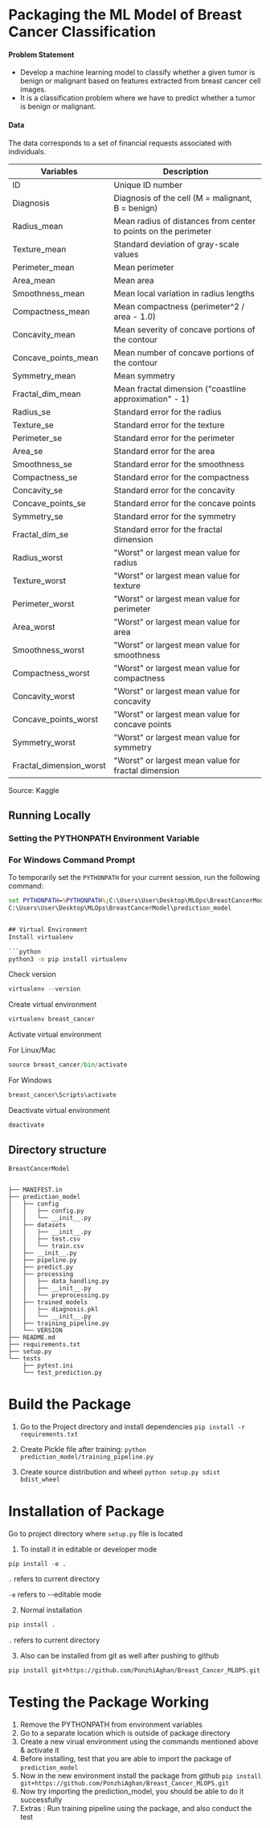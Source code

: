 
# Packaging the ML Model of Breast Cancer Classification

#### Problem Statement
- Develop a machine learning model to classify whether a given tumor is benign or malignant based on features extracted from breast cancer cell images.
- It is a classification problem where we have to predict whether a tumor is benign or malignant.

#### Data
The data corresponds to a set of financial requests associated with individuals. 

| Variables                 | Description                                                        |
|---------------------------|--------------------------------------------------------------------|
| ID                        | Unique ID number                                                   |
| Diagnosis                 | Diagnosis of the cell (M = malignant, B = benign)                  |
| Radius_mean               | Mean radius of distances from center to points on the perimeter    |
| Texture_mean              | Standard deviation of gray-scale values                            |
| Perimeter_mean            | Mean perimeter                                                     |
| Area_mean                 | Mean area                                                          |
| Smoothness_mean           | Mean local variation in radius lengths                             |
| Compactness_mean          | Mean compactness (perimeter^2 / area - 1.0)                        |
| Concavity_mean            | Mean severity of concave portions of the contour                   |
| Concave_points_mean       | Mean number of concave portions of the contour                     |
| Symmetry_mean             | Mean symmetry                                                      |
| Fractal_dim_mean          | Mean fractal dimension ("coastline approximation" - 1)             |
| Radius_se                 | Standard error for the radius                                      |
| Texture_se                | Standard error for the texture                                     |
| Perimeter_se              | Standard error for the perimeter                                   |
| Area_se                   | Standard error for the area                                        |
| Smoothness_se             | Standard error for the smoothness                                  |
| Compactness_se            | Standard error for the compactness                                 |
| Concavity_se              | Standard error for the concavity                                   |
| Concave_points_se         | Standard error for the concave points                              |
| Symmetry_se               | Standard error for the symmetry                                    |
| Fractal_dim_se            | Standard error for the fractal dimension                           |
| Radius_worst              | "Worst" or largest mean value for radius                           |
| Texture_worst             | "Worst" or largest mean value for texture                          |
| Perimeter_worst           | "Worst" or largest mean value for perimeter                        |
| Area_worst                | "Worst" or largest mean value for area                             |
| Smoothness_worst          | "Worst" or largest mean value for smoothness                       |
| Compactness_worst         | "Worst" or largest mean value for compactness                      |
| Concavity_worst           | "Worst" or largest mean value for concavity                        |
| Concave_points_worst      | "Worst" or largest mean value for concave points                   |
| Symmetry_worst            | "Worst" or largest mean value for symmetry                         |
| Fractal_dimension_worst   | "Worst" or largest mean value for fractal dimension                |

Source: Kaggle

## Running Locally

### Setting the PYTHONPATH Environment Variable

### For Windows Command Prompt

To temporarily set the `PYTHONPATH` for your current session, run the following command:

```cmd
set PYTHONPATH=%PYTHONPATH%;C:\Users\User\Desktop\MLOps\BreastCancerModel\Model\Package
C:\Users\User\Desktop\MLOps\BreastCancerModel\prediction_model


## Virtual Environment
Install virtualenv

```python
python3 -m pip install virtualenv
```

Check version
```python
virtualenv --version
```

Create virtual environment

```python
virtualenv breast_cancer
```

Activate virtual environment

For Linux/Mac
```python
source breast_cancer/bin/activate
```
For Windows
```python
breast_cancer\Scripts\activate
```

Deactivate virtual environment

```python
deactivate
```


## Directory structure

```
BreastCancerModel


├── MANIFEST.in
├── prediction_model
│   ├── config
│   │   ├── config.py
│   │   └── __init__.py
│   ├── datasets
│   │   ├── __init__.py
│   │   ├── test.csv
│   │   └── train.csv
│   ├── __init__.py
│   ├── pipeline.py
│   ├── predict.py
│   ├── processing
│   │   ├── data_handling.py
│   │   ├── __init__.py
│   │   └── preprocessing.py
│   ├── trained_models
│   │   ├── diagnosis.pkl
│   │   └── __init__.py
│   ├── training_pipeline.py
│   └── VERSION
├── README.md
├── requirements.txt
├── setup.py
└── tests
    ├── pytest.ini
    └── test_prediction.py
```


# Build the Package

1. Go to the Project directory and install dependencies
`pip install -r requirements.txt`

2. Create Pickle file after training:
`python prediction_model/training_pipeline.py`

3. Create source distribution and wheel
`python setup.py sdist bdist_wheel`

# Installation of Package

Go to project directory where `setup.py` file is located

1. To install it in editable or developer mode
```python
pip install -e .
```
```.``` refers to current directory

```-e``` refers to --editable mode

2. Normal installation
```python
pip install .
```
```.``` refers to current directory

3. Also can be installed from git as well after pushing to github

```
pip install git+https://github.com/PonzhiAghan/Breast_Cancer_MLOPS.git
```

# Testing the Package Working

1. Remove the PYTHONPATH from environment variables 
2. Go to a separate location which is outside of package directory
3. Create a new virual environment using the commands mentioned above & activate it
4. Before installing, test that you are able to import the package of `prediction_model`
5. Now in the new environment install the package from github
`pip install git+https://github.com/PonzhiAghan/Breast_Cancer_MLOPS.git`
6. Now try importing the prediction_model, you should be able to do it successfully
7. Extras : Run training pipeline using the package, and also conduct the test
